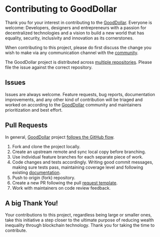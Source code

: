 # Contributing to GoodDollar

Thank you for your interest in contributing to the [GoodDollar](https://www.gooddollar.org). Everyone is welcome: Developers, designers and entrepreneurs with a passion for decentralized technologies and a vision to build a new world that has equality, security, inclusivity and innovation as its cornerstones.

When contributing to this project, please do first discuss the change you wish to make via any communication channel with the [community](https://community.gooddollar.org/16d0219177ce44139c3a68b3b7c9850c#67775b39a4c445a1b1dbd99752fa0ada).

The GoodDollar project is distributed across [multiple repositories](https://github.com/GoodDollar). Please file the issue against the correct repository.

## Issues

Issues are always welcome. Feature requests, bug reports, documentation improvements, and any other kind of contribution will be triaged and worked on according to the [GoodDollar](https://github.com/GoodDollar) community and maintainers prioritization and best effort.

## Pull Requests

In general, [GoodDollar](https://github.com/GoodDollar) project [follows the GitHub flow](https://guides.github.com/introduction/flow/).

1. Fork and clone the project locally.
2. Create an upstream remote and sync local copy before branching.
3. Use individual feature branches for each separate piece of work.
4. Code changes and tests accordingly. Writing good commit messages, making sure tests pass, maintaining coverage level and following existing [documentation](https://app.gitbook.com/o/-LdiTCmTgO528x-BXAcj/s/-LdiTFvJEvqrlLMbYAzm/).
5. Push to origin (fork) repository.
6. Create a new PR following the pull [request template](https://github.com/GoodDollar/GoodDAPP/pulls).
7. Work with maintainers on code review feedback.

## A big Thank You!

Your contributions to this project, regardless being large or smaller ones, take this initiative a step closer to the ultimate purpose of reducing wealth inequality through blockchain technology. Thank you for taking the time to contribute.

